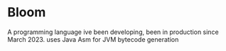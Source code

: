 # Bloom
A programming language ive been developing, been in production since March 2023. uses Java Asm for JVM bytecode generation
